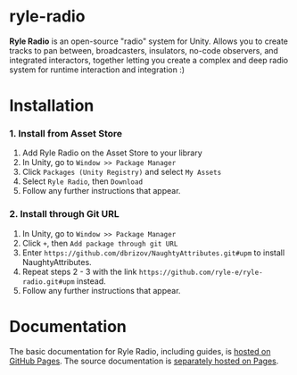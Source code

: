 # ryle-radio
**Ryle Radio** is an open-source "radio" system for Unity. Allows you to create tracks to pan between, broadcasters, insulators, no-code observers, and integrated interactors, together letting you create a complex and deep radio system for runtime interaction and integration :)

# Installation
### 1. Install from Asset Store
1. Add Ryle Radio on the Asset Store to your library
2. In Unity, go to `Window >> Package Manager`
3. Click `Packages (Unity Registry)` and select `My Assets`
4. Select `Ryle Radio`, then `Download`
5. Follow any further instructions that appear.

### 2. Install through Git URL
1. In Unity, go to `Window >> Package Manager`
2. Click `+`, then `Add package through git URL`
3. Enter `https://github.com/dbrizov/NaughtyAttributes.git#upm` to install NaughtyAttributes.
4. Repeat steps 2 - 3 with the link `https://github.com/ryle-e/ryle-radio.git#upm` instead.
5. Follow any further instructions that appear.

# Documentation
The basic documentation for Ryle Radio, including guides, is [hosted on GitHub Pages](https://ryle-e.github.io/ryle-radio-docs/).
The source documentation is [separately hosted on Pages](https://ryle-e.github.io/ryle-radio-scripting-docs/d8/df8/class_ryle_radio_1_1_tracks_1_1_procedural_radio_track.html#a875d0aa43f7a037896786dd2f223c6b3).
